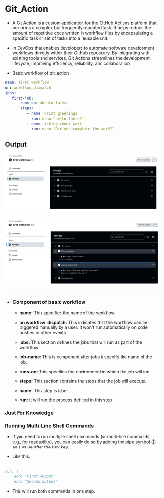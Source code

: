 # Git_Action

+ A Git Action is a custom application for the GitHub Actions platform that performs a complex but frequently repeated task. It helps reduce the amount of repetitive code written in workflow files by encapsulating a specific task or set of tasks into a reusable unit.

+ In DevOps that enables developers to automate software development workflows directly within their GitHub repository. By integrating with existing tools and services, Git Actions streamlines the development lifecycle, improving efficiency, reliability, and collaboration


+ Basic workflow of git_action

```yml
name: first workflow
on: workflow_dispatch
jobs: 
   first-job:
       runs-on: ubuntu-latest
       steps:
          - name: Print greetings
            run: echo "hello there!"
          - name: Asking about work
            run: echo "Did you complete the work?"
```

## Output

<img src="./Images/basic_code1.png">

<br>
<br>

<img src="./Images/basic_code2.png">

<br>

---





+ ### Component of basic workflow

    + **name:** This specifies the name of the workflow.
    
    + **on workflow_dispatch:** This indicates that the workflow can be triggered manually by a user. It won't run automatically on code pushes or other events.
    
    + **jobs:** This section defines the jobs that will run as part of the workflow.
    
    + **job-name:** This is component after jobs it specify the name of the job.
    
    + **runs-on:** This specifies the environment in which the job will run.
    
    + **steps:** This section contains the steps that the job will execute.
    
    + **name:**  This step is label
    
    + **run:** it will run the process defined in this step


### Just For Knowledge

### Running Multi-Line Shell Commands


+ If you need to run multiple shell commands (or multi-line commands, e.g., for readability), you can easily do so by adding the pipe symbol (|) as a value after the run: key.

+ Like this:

```yml
...
run: |
    echo "First output"
    echo "Second output"
```    

- This will run both commands in one step.


